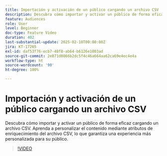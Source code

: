 ```yaml
---
title: Importación y activación de un público cargando un archivo CSV
description: Descubra cómo importar y activar un público de forma eficaz cargando un archivo CSV en AJO. Aprenda a personalizar el contenido mediante atributos de enriquecimiento del archivo CSV, lo que garantiza una experiencia más personalizada para su público.
feature: Audiences
role: User
level: Beginner
doc-type: Feature Video
duration: 402
last-substantial-update: 2025-02-10T00:00:00Z
jira: KT-17265
exl-id: daf53f76-ecb7-48f8-ab64-b6126e1003ad
source-git-commit: 2e871d0866b2dc5f4c46a664aa62ca69e4ec4e4a
workflow-type: ht
source-wordcount: '90'
ht-degree: 100%

---
```


# Importación y activación de un público cargando un archivo CSV

Descubra cómo importar y activar un público de forma eficaz cargando un archivo CSV. Aprenda a personalizar el contenido mediante atributos de enriquecimiento del archivo CSV, lo que garantiza una experiencia más personalizada para su público.

>[!VIDEO](https://video.tv.adobe.com/v/3444346/?learn=on&enablevpops&captions=spa)
